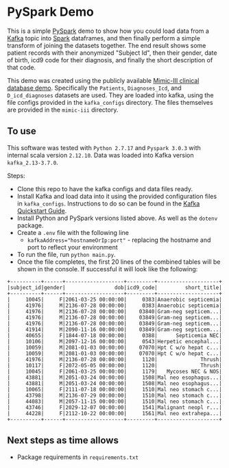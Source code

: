 # PySpark Demo

This is a simple [PySpark](https://pypi.org/project/pyspark/) demo to show how you could load data from a [Kafka](https://kafka.apache.org/) topic into [Spark](https://spark.apache.org/) dataframes, and then finally perform a simple transform of joining the datasets together.  The end result shows some patient records with their anonymized "Subject Id", then their gender, date of birth, icd9 code for their diagnosis, and finally the short description of that code.

This demo was created using the publicly available [Mimic-III clinical database demo](https://physionet.org/content/mimiciii-demo/1.4/).  Specifically the `Patients`, `Diagnoses_Icd`, and `D_icd_diagnoses` datasets are used.  They are loaded into kafka, using the file configs provided in the `kafka_configs` directory.  The files themselves are provided in the `mimic-iii` directory.

## To use
This software was tested with `Python 2.7.17` and `Pyspark 3.0.3` with internal scala version `2.12.10`.  Data was loaded into Kafka version `kafka_2.13-3.7.0`.   

Steps:
- Clone this repo to have the kafka configs and data files ready.
- Install Kafka and load data into it using the provided configuration files in `kafka_configs`.  Instructions to do so can be found in the [Kafka Quickstart Guide](https://kafka.apache.org/quickstart).
- Install Python and PySpark versions listed above.  As well as the `dotenv` package.
-  Create a `.env` file with the following line
	- `kafkaAddress="hostnameOrIp:port"` - replacing the hostname and port to reflect your environment
- To run the file, run `python main.py`.
- Once the file completes, the first 20 lines of the combined tables will be shown in the console.  If successful it will look like the following:
```
+----------+------+-------------------+---------+--------------------+
|subject_id|gender|                dob|icd9_code|         short_title|
+----------+------+-------------------+---------+--------------------+
|     10045|     F|2061-03-25 00:00:00|     0383|Anaerobic septicemia|
|     41976|     M|2136-07-28 00:00:00|     0383|Anaerobic septicemia|
|     41976|     M|2136-07-28 00:00:00|    03840|Gram-neg septicem...|
|     41976|     M|2136-07-28 00:00:00|    03849|Gram-neg septicem...|
|     41976|     M|2136-07-28 00:00:00|    03849|Gram-neg septicem...|
|     41914|     M|2090-11-16 00:00:00|    03849|Gram-neg septicem...|
|     40655|     F|1844-07-18 00:00:00|     0388|      Septicemia NEC|
|     10106|     M|2097-12-16 00:00:00|     0543|Herpetic encephal...|
|     10059|     M|2081-01-03 00:00:00|    07070|Hpt C w/o hepat c...|
|     10059|     M|2081-01-03 00:00:00|    07070|Hpt C w/o hepat c...|
|     41976|     M|2136-07-28 00:00:00|     1120|              Thrush|
|     10117|     F|2072-05-05 00:00:00|     1120|              Thrush|
|     10045|     F|2061-03-25 00:00:00|     1179|   Mycoses NEC & NOS|
|     43881|     M|2051-03-24 00:00:00|     1508|Mal neo esophagus...|
|     43881|     M|2051-03-24 00:00:00|     1508|Mal neo esophagus...|
|     10065|     F|2111-07-18 00:00:00|     1510|Mal neo stomach c...|
|     43798|     M|2136-07-29 00:00:00|     1510|Mal neo stomach c...|
|     44083|     M|2057-11-15 00:00:00|     1510|Mal neo stomach c...|
|     43746|     F|2029-12-07 00:00:00|     1541|Malignant neopl r...|
|     44228|     F|2112-10-22 00:00:00|     1561|Mal neo extrahepa...|
+----------+------+-------------------+---------+--------------------+
```

## Next steps as time allows
- Package requirements in `requirements.txt`

